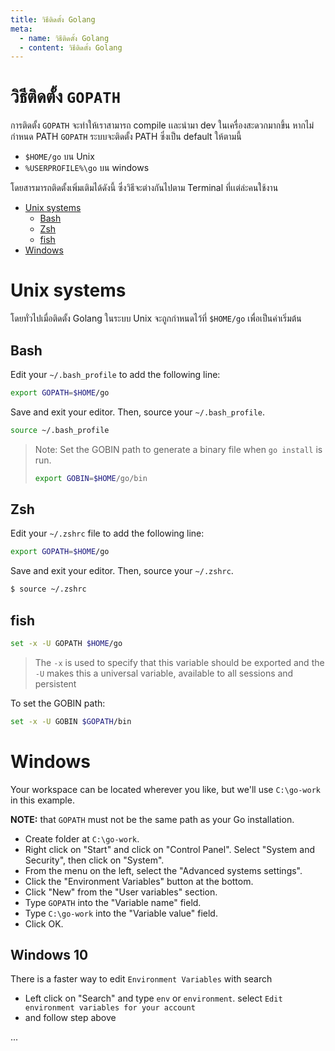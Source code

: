 ```yaml
---
title: วิธีติดตั้ง Golang
meta:
  - name: วิธีติดตั้ง Golang
  - content: วิธีติดตั้ง Golang
---
```


#  วิธีติดตั้ง `GOPATH`
การติดตั้ง `GOPATH` จะทำให้เราสามารถ compile เเละนำมา dev  ในเครื่องสะดวกมากขึ้น หากไม่กำหนด PATH `GOPATH` ระบบจะติดตั้ง PATH ซึ่งเป็น default ให้ตามนี้
 - `$HOME/go`  บน  Unix
 - `%USERPROFILE%\go`  บน windows

โดยสารมารถติดตั้งเพิ่มเติมได้ดังนี้ ซึ่งวิธีจะต่างกันไปตาม Terminal ที่เเต่ล่ะคนใช้งาน

- [Unix systems](#unix-systems)
  * [Bash](#bash)
  * [Zsh](#zsh)
  * [fish](#fish)
- [Windows](#windows)

# Unix systems

โดยทั่วไปเมื่อติดตั้ง Golang ในระบบ Unix จะถูกกำหนดไว้ที่ `$HOME/go` เพื่อเป็นค่าเริ่มต้น

## Bash

Edit your `~/.bash_profile` to add the following line:
```bash
export GOPATH=$HOME/go
```

Save and exit your editor. Then, source your `~/.bash_profile`.
```bash
source ~/.bash_profile
```

> Note: Set the GOBIN path to generate a binary file when `go install` is run.
> ```bash
> export GOBIN=$HOME/go/bin
> ```

## Zsh

Edit your `~/.zshrc` file to add the following line:

```bash
export GOPATH=$HOME/go
```
Save and exit your editor. Then, source your `~/.zshrc`.
```bash
$ source ~/.zshrc
```

## fish

```bash
set -x -U GOPATH $HOME/go
```
> The `-x` is used to specify that this variable should be exported
> and the `-U` makes this a universal variable, available to all sessions and
> persistent

To set the GOBIN path:

```bash
set -x -U GOBIN $GOPATH/bin
```

# Windows

Your workspace can be located wherever you like,
but we'll use `C:\go-work` in this example.

__NOTE:__ that `GOPATH` must not be the same path as your Go installation.

* Create folder at `C:\go-work`.
* Right click on "Start" and click on "Control Panel". Select "System and Security", then click on "System".
* From the menu on the left, select the "Advanced systems settings".
* Click the "Environment Variables" button at the bottom.
* Click "New" from the "User variables" section.
* Type `GOPATH` into the "Variable name" field.
* Type `C:\go-work` into the "Variable value" field.
* Click OK.

## Windows 10
There is a faster way to edit `Environment Variables` with search
* Left click on "Search" and type `env` or `environment`. select `Edit environment variables for your account`
* and follow step above

...